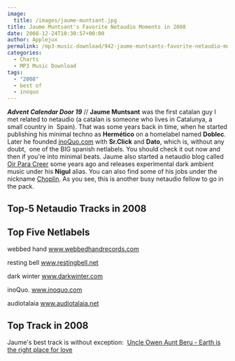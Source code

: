 ```yaml
---
image:
  title: /images/jaume-muntsant.jpg
title: Jaume Muntsant's Favorite Netaudio Moments in 2008
date: 2008-12-24T10:30:57+00:00
author: Applejux
permalink: /mp3-music-download/942-jaume-muntsants-favorite-netaudio-moments-in-2008
categories:
  - Charts
  - MP3 Music Download
tags:
  - "2008"
  - best of
  - inoquo
---
```

***Advent Calendar Door 19*** // **Jaume <span class="nfakPe">Muntsant</span>** was the first catalan guy I met related to netaudio (a catalan is someone who lives in Catalunya, a small country in  Spain). That was some years back in time, when he started publishing his minimal techno as **Hermético** on a homelabel named **Doblec**. Later he founded <a href="http://www.inoquo.com" target="_blank">inoQuo.com</a> with **Sr.Click** and **Dato**, which is, without any doubt,  one of the BIG spanish netlabels. You should check it out now and then if you're into minimal beats. Jaume also started a netaudio blog called <a href="http://www.oirparacreer.com" target="_blank">Oir Para Creer</a> some years ago and releases experimental dark ambient music under his **Nigul** alias. You can also find some of his jobs under the nickname <a href="http://www.op3n.net/op3n/002.php" target="_blank">Choplin</a>. As you see, this is another busy netaudio fellow to go in the pack.

<!--more-->

## Top-5 Netaudio Tracks in 2008

## Top Five Netlabels

webbed hand <a href="http://www.webbedhandrecords.com/" target="_blank">www.webbedhandrecords.com</a>
  
resting bell <a href="http://www.restingbell.net/" target="_blank">www.restingbell.net</a>
  
dark winter <a href="http://www.darkwinter.com/" target="_blank">www.darkwinter.com</a>
  
inoQuo. <a href="http://www.inoquo.com/" target="_blank">www.inoquo.com</a>
  
audiotalaia <a href="http://www.audiotalaia.net/" target="_blank">www.audiotalaia.net</a>

## Top Track in 2008

Jaume's best track is without exception:  [Uncle Owen Aunt Beru - Earth is the right place for love](http://www.archive.org/download/birdsong026/01_Earth_is_the_Right_Place_for_Love.mp3)